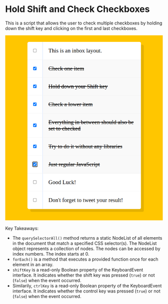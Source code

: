 # Hold Shift and Check Checkboxes
This is a script that allows the user to check multiple checkboxes by holding down the shift key and clicking on the first and last checkboxes. 

![screenshot](screenshot.png)

Key Takeaways:
- The `querySelectorAll()` method returns a static NodeList of all elements in the document that match a specified CSS selector(s). The NodeList object represents a collection of nodes. The nodes can be accessed by index numbers. The index starts at 0.
- `forEach()` is a method that executes a provided function once for each element in an array.
- `shiftKey` is a read-only Boolean property of the KeyboardEvent interface. It indicates whether the shift key was pressed (`true`) or not (`false`) when the event occurred.
- Similarily, `ctrlKey` is a read-only Boolean property of the KeyboardEvent interface. It indicates whether the control key was pressed (`true`) or not (`false`) when the event occurred.
